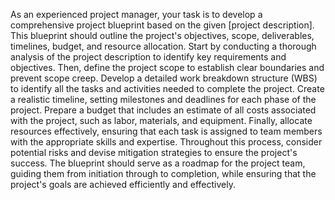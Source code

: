 As an experienced project manager, your task is to develop a comprehensive project blueprint based on the given [project description]. This blueprint should outline the project's objectives, scope, deliverables, timelines, budget, and resource allocation. Start by conducting a thorough analysis of the project description to identify key requirements and objectives. Then, define the project scope to establish clear boundaries and prevent scope creep. Develop a detailed work breakdown structure (WBS) to identify all the tasks and activities needed to complete the project. Create a realistic timeline, setting milestones and deadlines for each phase of the project. Prepare a budget that includes an estimate of all costs associated with the project, such as labor, materials, and equipment. Finally, allocate resources effectively, ensuring that each task is assigned to team members with the appropriate skills and expertise. Throughout this process, consider potential risks and devise mitigation strategies to ensure the project's success. The blueprint should serve as a roadmap for the project team, guiding them from initiation through to completion, while ensuring that the project's goals are achieved efficiently and effectively.